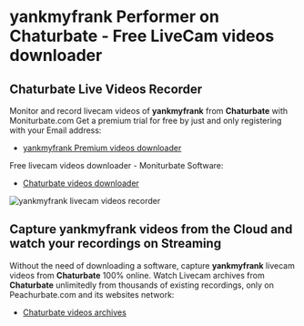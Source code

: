 # yankmyfrank Performer on Chaturbate - Free LiveCam videos downloader

## Chaturbate Live Videos Recorder

Monitor and record livecam videos of **yankmyfrank** from **Chaturbate** with Moniturbate.com
Get a premium trial for free by just and only registering with your Email address:
* [yankmyfrank Premium videos downloader](https://moniturbate.com/request-demo-licence-key.html)

Free livecam videos downloader - Moniturbate Software:
* [Chaturbate videos downloader](https://moniturbate.com/moniturbate-download-software.html)

![yankmyfrank livecam videos recorder](https://peachurnet.com/templates/moniturbate-software.png)


## Capture yankmyfrank videos from the Cloud and watch your recordings on Streaming

Without the need of downloading a software, capture **yankmyfrank** livecam videos from **Chaturbate** 100% online.
Watch Livecam archives from **Chaturbate** unlimitedly from thousands of existing recordings, only on Peachurbate.com and its websites network:
* [Chaturbate videos archives](https://peachurnet.com/)